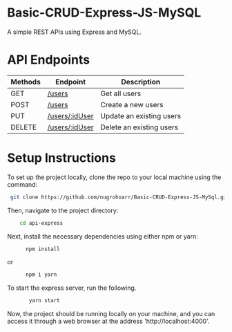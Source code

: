 # Basic-CRUD-Express-JS-MySQL
A simple REST APIs using Express and MySQL.
# API Endpoints

Methods | Endpoint | Description
--------|----------|------------
GET | [/users](https://github.com/nugrohoarr/Basic-CRUD-Express-JS-MySql.git) | Get all users
POST | [/users](https://github.com/nugrohoarr/Basic-CRUD-Express-JS-MySql.git) | Create a new users
PUT | [/users/:idUser](https://github.com/nugrohoarr/Basic-CRUD-Express-JS-MySql.git) | Update an existing users
DELETE | [/users/:idUser](https://github.com/nugrohoarr/Basic-CRUD-Express-JS-MySql.git) | Delete an existing users

# Setup Instructions
To set up the project locally, clone the repo to your local machine using the command:
   ```bash
    git clone https://github.com/nugrohoarr/Basic-CRUD-Express-JS-MySql.git
   ```
Then, navigate to the project directory:
  ```bash
      cd api-express
  ```
Next, install the necessary dependencies using either npm or yarn:
  ```bash
        npm install
  ```
  or
  ```bash
        npm i yarn
  ```
To start the express server, run the following.
 ```bash
        yarn start
  ```
Now, the project should be running locally on your machine, and you can access it through a web browser at the address 'http://localhost:4000'.
